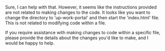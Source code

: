 Sure, I can help with that. However, it seems like the instructions provided are not related to making changes to the code. It looks like you want to change the directory to 'up-work-portal' and then start the 'index.html' file. This is not related to modifying code within a file.

If you require assistance with making changes to code within a specific file, please provide the details about the changes you'd like to make, and I would be happy to help.